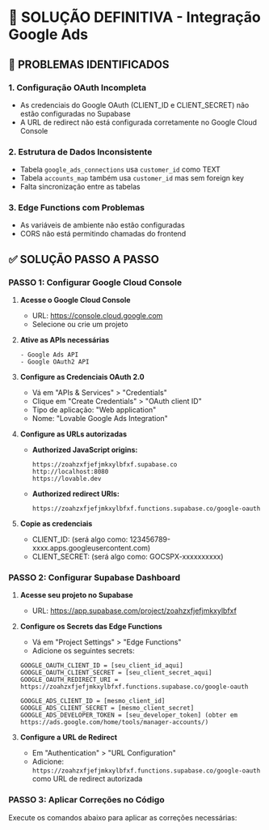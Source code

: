 # 🚀 SOLUÇÃO DEFINITIVA - Integração Google Ads

## 🔴 PROBLEMAS IDENTIFICADOS

### 1. **Configuração OAuth Incompleta**
- As credenciais do Google OAuth (CLIENT_ID e CLIENT_SECRET) não estão configuradas no Supabase
- A URL de redirect não está configurada corretamente no Google Cloud Console

### 2. **Estrutura de Dados Inconsistente**
- Tabela `google_ads_connections` usa `customer_id` como TEXT
- Tabela `accounts_map` também usa `customer_id` mas sem foreign key
- Falta sincronização entre as tabelas

### 3. **Edge Functions com Problemas**
- As variáveis de ambiente não estão configuradas
- CORS não está permitindo chamadas do frontend

## ✅ SOLUÇÃO PASSO A PASSO

### PASSO 1: Configurar Google Cloud Console

1. **Acesse o Google Cloud Console**
   - URL: https://console.cloud.google.com
   - Selecione ou crie um projeto

2. **Ative as APIs necessárias**
   ```
   - Google Ads API
   - Google OAuth2 API
   ```

3. **Configure as Credenciais OAuth 2.0**
   - Vá em "APIs & Services" > "Credentials"
   - Clique em "Create Credentials" > "OAuth client ID"
   - Tipo de aplicação: "Web application"
   - Nome: "Lovable Google Ads Integration"
   
4. **Configure as URLs autorizadas**
   - **Authorized JavaScript origins:**
     ```
     https://zoahzxfjefjmkxylbfxf.supabase.co
     http://localhost:8080
     https://lovable.dev
     ```
   
   - **Authorized redirect URIs:**
     ```
     https://zoahzxfjefjmkxylbfxf.functions.supabase.co/google-oauth
     ```

5. **Copie as credenciais**
   - CLIENT_ID: (será algo como: 123456789-xxxx.apps.googleusercontent.com)
   - CLIENT_SECRET: (será algo como: GOCSPX-xxxxxxxxxx)

### PASSO 2: Configurar Supabase Dashboard

1. **Acesse seu projeto no Supabase**
   - URL: https://app.supabase.com/project/zoahzxfjefjmkxylbfxf

2. **Configure os Secrets das Edge Functions**
   - Vá em "Project Settings" > "Edge Functions"
   - Adicione os seguintes secrets:
   
   ```
   GOOGLE_OAUTH_CLIENT_ID = [seu_client_id_aqui]
   GOOGLE_OAUTH_CLIENT_SECRET = [seu_client_secret_aqui]
   GOOGLE_OAUTH_REDIRECT_URI = https://zoahzxfjefjmkxylbfxf.functions.supabase.co/google-oauth
   
   GOOGLE_ADS_CLIENT_ID = [mesmo_client_id]
   GOOGLE_ADS_CLIENT_SECRET = [mesmo_client_secret]
   GOOGLE_ADS_DEVELOPER_TOKEN = [seu_developer_token] (obter em https://ads.google.com/home/tools/manager-accounts/)
   ```

3. **Configure a URL de Redirect**
   - Em "Authentication" > "URL Configuration"
   - Adicione: `https://zoahzxfjefjmkxylbfxf.functions.supabase.co/google-oauth` como URL de redirect autorizada

### PASSO 3: Aplicar Correções no Código

Execute os comandos abaixo para aplicar as correções necessárias: